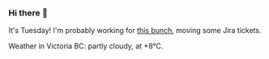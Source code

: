 ### Hi there :wave:

It's Tuesday! I'm probably working for [this bunch](https://github.com/kohofinancial), moving some Jira tickets.

Weather in Victoria BC: partly cloudy, at +8°C.
